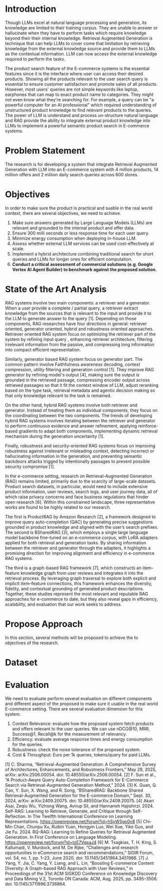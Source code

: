 
# Introduction

Though LLMs excel at natural language processing and generation, its knowledge are limited to their training corpus. They are unable to answer or hallucinate when they have to perform tasks which require knowledge beyond their their internal knowledge. Retrieval Augmented Generation is technique that can help LLMs to cover come that limitation by retrieving knowledge from the external knowledge source and provide them to LLMs as the contextual information. LLM can now access the external knowledge required to perform the tasks.

The product search feature of the E-commerce systems is the essential features since it is the interface where user can access their desired products. Showing all the products relevant to the user search query is essential to ensure customer satisfaction and promote sales of all products. However, most users' queries are not simple keywords like laptop, earphones that can map to exact product name to categories. They might not even know what they're searching for. For example, a query can be "a powerful computer for an AI professional" which required understanding of unstructured product knowledge to find relevant products to the queries. The power of LLM is understand and process un-structure natural language and RAG provide the ability to integrate external product knowledge into LLMs to implement a powerful semantic product search in E-commerce systems.

# Problem Statement

The research is for developing a system that integrate Retrieval Augmented Generation with LLM into an E-commerce system with 4 million products, 14 million offers and 2 million daily search queries across 600 stores. 

# Objectives

In order to make sure the product is practical and suable in the real world context, there are several objectives, we need to achieve. 
1. Make sure answers generated by Large Language Models (LLMs) are relevant and grounded to the internal product and offer data. 
2. Ensure 300 milli seconds or less response time for each user query.
3. Minimize energy consumption  when deploying in-house LLM.
4. Assess whether external LLM services can be used cost-effectively at scale.
5. Implement a hybrid architecture combining traditional search for short queries and LLMs for longer ones for efficient computation. 
6. **Conduct a critical assessment of commercial solutions (e.g. Google Vertex AI Agent Builder) to benchmark against the proposed solution.** 
# State of the Art Analysis

RAG systems involve two main components: a retriever and a generator. When a user provide a complete / partial query, a retriever extract knowledge from the sources that is relevant to the input and provide it to the LLM to generate answer to the query [1]. Depending on those components, RAG researches have four directions in general: retriever oriented, generator oriented, hybrid and robustness oriented approaches.  Retriever oriented RAG system focus on optimizing the retriever part of the system by refining input query , enhancing retriever architecture, filtering irrelevant information from the passive, and compressing long information into compact efficient representation. 

Similarly, generator based RAG system focus on generator part. The common pattern involve Faithfulness awareness decoding, context compression, utility filtering and generation control [1].  They improve RAG generator by refining model's output [4], making sure the output is grounded in the retrieved passage, compressing encoder output across retrieved passages so that it fit the context window of LLM, adjust reranking based on the type task, retrieval metadata and agentic decision making so that only knowledge relevant to the task is remained. 

On the other hand, hybrid RAG systems involve both retriever and generator. Instead of treating them as individual components, they focus on the coordinating between the two components. The trends of developing hybrid RAG systems involves iterating between the retriever and generator to perform continuous evidence and answer refinement, applying reinforce-based gradients to adapt both components, implementing dynamic retrieval mechanism during the generation uncertainty [1]. 

Finally, robustness and security-oriented RAG systems focus on improving robustness against irrelevant or misleading context, detecting incorrect or hallucinating information in the generation, and preventing semantic backdoors attacks trigged by intentionally passages to prevent possible security compromise [1]. 

In the e-commerce setting, research on Retrieval-Augmented Generation (RAG) remains limited, primarily due to the scarcity of large-scale datasets. Product search datasets, in particular, would need to include extensive product information, user reviews, search logs, and user journey data, all of which raise privacy concerns and face business regulations that hinder open research [6]. Within this constrained landscape, three representative works are found to be highly related to our research. 

The first is ProductRAG by Amazon Research [2], a framework designed to improve query auto-completion (QAC) by generating precise suggestions grounded in product knowledge and aligned with the user’s search prefixes. The second is BSharedRAG [3], which employs a single large language model backbone fine-tuned on an e-commerce corpus, with LoRA adapters applied for both retrieval and generation tasks. By sharing information between the retriever and generator through the adapters, it highlights a promising direction for improving alignment and efficiency in e-commerce RAG systems. 

The third is a graph-based RAG framework [7], which constructs an item–feature knowledge graph from user reviews and integrates it into the retrieval process. By leveraging graph traversal to explore both explicit and implicit item–feature connections, this framework enhances the diversity, fidelity, and contextual grounding of generated product descriptions. Together, these studies represent the most relevant and reputable RAG approaches for e-commerce to date, but they also reveal gaps in efficiency, scalability, and evaluation that our work seeks to address.

# Propose Approach

In this section,  several methods will be proposed to achieve the to objectives of the research. 

# Dataset

# Evaluation

We need to evaluate perform several evaluation on different components and different aspect of the proposed to make sure it usable in the real world E-commerce setting. There are several evaluation dimension for this system.
1. Context Relevance: evaluate how the proposed system fetch products and offers relevant to the user queries. We can use nDCG@10, MRR, Success@1, Recall@k for the measurement of relevancy.
2. Efficiency: evaluate average response times and energy consumption for the queries. 
3. Robustness: check the noise tolerance of the proposed system.
4. Cost & Throughput: Euro per 1k queries, tokens/query for paid LLMs. 


[1] C. Sharma, “Retrieval-Augmented Generation: A Comprehensive Survey of Architectures, Enhancements, and Robustness Frontiers,” May 28, 2025, arXiv: arXiv:2506.00054. doi: 10.48550/arXiv.2506.00054.
[2] F. Sun et al., “A Product-Aware Query Auto-Completion Framework for E-Commerce Search via Retrieval-Augmented Generation Method,” 2024.
[3] K. Guan, Q. Cao, Y. Sun, X. Wang, and R. Song, “BSharedRAG: Backbone Shared Retrieval-Augmented Generation for the E-commerce Domain,” Sept. 30, 2024, arXiv: arXiv:2409.20075. doi: 10.48550/arXiv.2409.20075.
[4] Akari Asai, Zeqiu Wu, Yizhong Wang, Avirup Sil, and Hannaneh Hajishirzi. 2024. Self-RAG: Learning to Retrieve, Generate, and Critique through Self-Reflection. In The Twelfth International Conference on Learning Representations. https://openreview.net/forum?id=hSyW5go0v8
[5] Chi-Min Chan, Chunpu Xu, Ruibin Yuan, Hongyin Luo, Wei Xue, Yike Guo, and Jie Fu. 2024. RQ-RAG: Learning to Refine Queries for Retrieval Augmented Generation. In First Conference on Language Modeling. https://openreview.net/forum?id=tzE7VqsaJ4
[6] M. Tsagkias, T. H. King, S. Kallumadi, V. Murdock, and M. De Rijke, “Challenges and research opportunities in eCommerce search and recommendations,” SIGIR Forum, vol. 54, no. 1, pp. 1–23, June 2020, doi: 10.1145/3451964.3451966.
[7] J. Yang, Y. Jia, C. Yang, Y. Liang, and L. Lin, “Boosting E-commerce Content Diversity: A Graph-based RAG Approach with User Reviews,” in Proceedings of the 31st ACM SIGKDD Conference on Knowledge Discovery and Data Mining V.2, Toronto ON Canada: ACM, Aug. 2025, pp. 3495–3506. doi: 10.1145/3711896.3736864.






